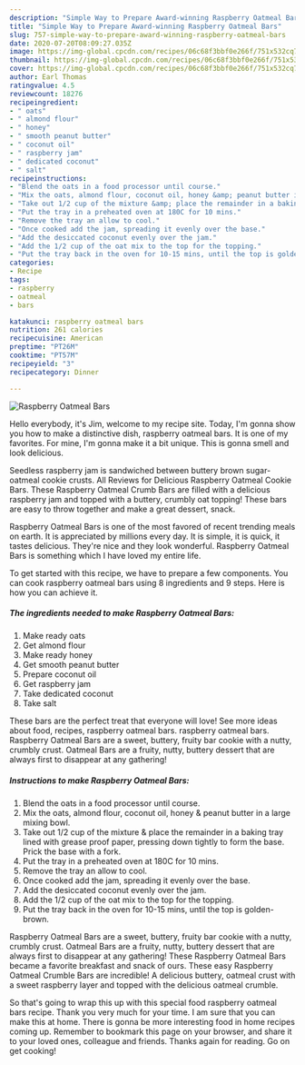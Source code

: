 ```yaml
---
description: "Simple Way to Prepare Award-winning Raspberry Oatmeal Bars"
title: "Simple Way to Prepare Award-winning Raspberry Oatmeal Bars"
slug: 757-simple-way-to-prepare-award-winning-raspberry-oatmeal-bars
date: 2020-07-20T08:09:27.035Z
image: https://img-global.cpcdn.com/recipes/06c68f3bbf0e266f/751x532cq70/raspberry-oatmeal-bars-recipe-main-photo.jpg
thumbnail: https://img-global.cpcdn.com/recipes/06c68f3bbf0e266f/751x532cq70/raspberry-oatmeal-bars-recipe-main-photo.jpg
cover: https://img-global.cpcdn.com/recipes/06c68f3bbf0e266f/751x532cq70/raspberry-oatmeal-bars-recipe-main-photo.jpg
author: Earl Thomas
ratingvalue: 4.5
reviewcount: 18276
recipeingredient:
- " oats"
- " almond flour"
- " honey"
- " smooth peanut butter"
- " coconut oil"
- " raspberry jam"
- " dedicated coconut"
- " salt"
recipeinstructions:
- "Blend the oats in a food processor until course."
- "Mix the oats, almond flour, coconut oil, honey &amp; peanut butter in a large mixing bowl."
- "Take out 1/2 cup of the mixture &amp; place the remainder in a baking tray lined with grease proof paper, pressing down tightly to form the base. Prick the base with a fork."
- "Put the tray in a preheated oven at 180C for 10 mins."
- "Remove the tray an allow to cool."
- "Once cooked add the jam, spreading it evenly over the base."
- "Add the desiccated coconut evenly over the jam."
- "Add the 1/2 cup of the oat mix to the top for the topping."
- "Put the tray back in the oven for 10-15 mins, until the top is golden-brown."
categories:
- Recipe
tags:
- raspberry
- oatmeal
- bars

katakunci: raspberry oatmeal bars 
nutrition: 261 calories
recipecuisine: American
preptime: "PT26M"
cooktime: "PT57M"
recipeyield: "3"
recipecategory: Dinner

---
```



![Raspberry Oatmeal Bars](https://img-global.cpcdn.com/recipes/06c68f3bbf0e266f/751x532cq70/raspberry-oatmeal-bars-recipe-main-photo.jpg)

Hello everybody, it's Jim, welcome to my recipe site. Today, I'm gonna show you how to make a distinctive dish, raspberry oatmeal bars. It is one of my favorites. For mine, I'm gonna make it a bit unique. This is gonna smell and look delicious.

Seedless raspberry jam is sandwiched between buttery brown sugar-oatmeal cookie crusts. All Reviews for Delicious Raspberry Oatmeal Cookie Bars. These Raspberry Oatmeal Crumb Bars are filled with a delicious raspberry jam and topped with a buttery, crumbly oat topping! These bars are easy to throw together and make a great dessert, snack.

Raspberry Oatmeal Bars is one of the most favored of recent trending meals on earth. It is appreciated by millions every day. It is simple, it is quick, it tastes delicious. They're nice and they look wonderful. Raspberry Oatmeal Bars is something which I have loved my entire life.


To get started with this recipe, we have to prepare a few components. You can cook raspberry oatmeal bars using 8 ingredients and 9 steps. Here is how you can achieve it.

<!--inarticleads1-->

##### The ingredients needed to make Raspberry Oatmeal Bars:

1. Make ready  oats
1. Get  almond flour
1. Make ready  honey
1. Get  smooth peanut butter
1. Prepare  coconut oil
1. Get  raspberry jam
1. Take  dedicated coconut
1. Take  salt


These bars are the perfect treat that everyone will love! See more ideas about food, recipes, raspberry oatmeal bars. raspberry oatmeal bars. Raspberry Oatmeal Bars are a sweet, buttery, fruity bar cookie with a nutty, crumbly crust. Oatmeal Bars are a fruity, nutty, buttery dessert that are always first to disappear at any gathering! 

<!--inarticleads2-->

##### Instructions to make Raspberry Oatmeal Bars:

1. Blend the oats in a food processor until course.
1. Mix the oats, almond flour, coconut oil, honey &amp; peanut butter in a large mixing bowl.
1. Take out 1/2 cup of the mixture &amp; place the remainder in a baking tray lined with grease proof paper, pressing down tightly to form the base. Prick the base with a fork.
1. Put the tray in a preheated oven at 180C for 10 mins.
1. Remove the tray an allow to cool.
1. Once cooked add the jam, spreading it evenly over the base.
1. Add the desiccated coconut evenly over the jam.
1. Add the 1/2 cup of the oat mix to the top for the topping.
1. Put the tray back in the oven for 10-15 mins, until the top is golden-brown.


Raspberry Oatmeal Bars are a sweet, buttery, fruity bar cookie with a nutty, crumbly crust. Oatmeal Bars are a fruity, nutty, buttery dessert that are always first to disappear at any gathering! These Raspberry Oatmeal Bars became a favorite breakfast and snack of ours. These easy Raspberry Oatmeal Crumble Bars are incredible! A delicious buttery, oatmeal crust with a sweet raspberry layer and topped with the delicious oatmeal crumble. 

So that's going to wrap this up with this special food raspberry oatmeal bars recipe. Thank you very much for your time. I am sure that you can make this at home. There is gonna be more interesting food in home recipes coming up. Remember to bookmark this page on your browser, and share it to your loved ones, colleague and friends. Thanks again for reading. Go on get cooking!
